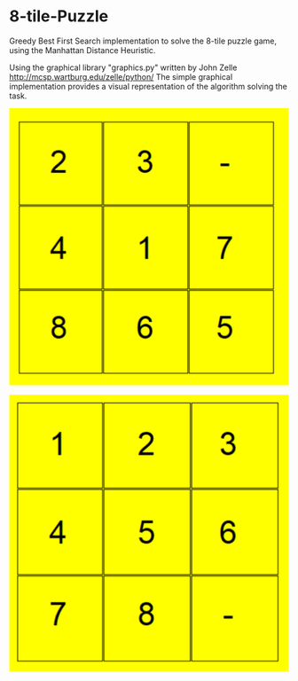# 8-tile-Puzzle
Greedy Best First Search implementation to solve the 8-tile puzzle game, using the Manhattan Distance Heuristic.

Using the graphical library "graphics.py" written by John Zelle http://mcsp.wartburg.edu/zelle/python/ 
The simple graphical implementation provides a visual representation of the algorithm solving the task.

![alt text](https://github.com/Daniel-Const/8-tile-Puzzle/blob/master/slideCap.PNG)

![alt text](https://github.com/Daniel-Const/8-tile-Puzzle/blob/master/finCap.PNG)

